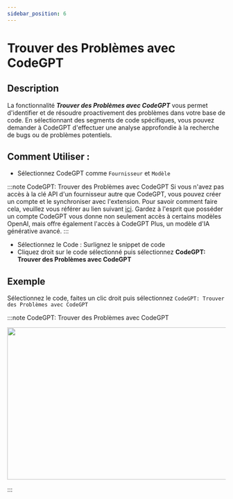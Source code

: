 ```yaml
---
sidebar_position: 6
---
```


# Trouver des Problèmes avec CodeGPT

## Description
La fonctionnalité ***Trouver des Problèmes avec CodeGPT*** vous permet d'identifier et de résoudre proactivement des problèmes dans votre base de code. En sélectionnant des segments de code spécifiques, vous pouvez demander à CodeGPT d'effectuer une analyse approfondie à la recherche de bugs ou de problèmes potentiels.

## Comment Utiliser :
- Sélectionnez CodeGPT comme `Fournisseur` et `Modèle`
  
:::note CodeGPT: Trouver des Problèmes avec CodeGPT
Si vous n'avez pas accès à la clé API d'un fournisseur autre que CodeGPT, vous pouvez créer un compte et le synchroniser avec l'extension. Pour savoir comment faire cela, veuillez vous référer au lien suivant [ici](https://intercom.help/codegpt/fr/articles/8699317-se-connecter-avec-codegpt-nouvelle-extension). Gardez à l'esprit que posséder un compte CodeGPT vous donne non seulement accès à certains modèles OpenAI, mais offre également l'accès à CodeGPT Plus, un modèle d'IA générative avancé.
:::
- Sélectionnez le Code : Surlignez le snippet de code
- Cliquez droit sur le code sélectionné puis sélectionnez **CodeGPT: Trouver des Problèmes avec CodeGPT**

## Exemple
Sélectionnez le code, faites un clic droit puis sélectionnez `CodeGPT: Trouver des Problèmes avec CodeGPT`

:::note CodeGPT: Trouver des Problèmes avec CodeGPT
<p align="center">
  <img width="650" height="350" src="https://github.com/davila7/code-gpt-docs/assets/37567214/7a7b9fc1-e194-4f44-a4a9-d7d059418d2a" />
</p>
:::
